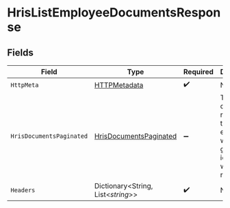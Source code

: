 # HrisListEmployeeDocumentsResponse


## Fields

| Field                                                                           | Type                                                                            | Required                                                                        | Description                                                                     |
| ------------------------------------------------------------------------------- | ------------------------------------------------------------------------------- | ------------------------------------------------------------------------------- | ------------------------------------------------------------------------------- |
| `HttpMeta`                                                                      | [HTTPMetadata](../../Models/Components/HTTPMetadata.md)                         | :heavy_check_mark:                                                              | N/A                                                                             |
| `HrisDocumentsPaginated`                                                        | [HrisDocumentsPaginated](../../Models/Components/HrisDocumentsPaginated.md)     | :heavy_minus_sign:                                                              | The documents related to the employee with the given identifier were retrieved. |
| `Headers`                                                                       | Dictionary<String, List<*string*>>                                              | :heavy_check_mark:                                                              | N/A                                                                             |